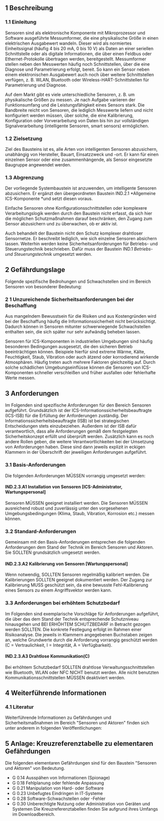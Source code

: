 1 Beschreibung
--------------

### 1.1 Einleitung

Sensoren sind als elektronische Komponente mit Mikroprozessor und Software ausgeführte Messumformer, die eine physikalische Größe in einen elektrischen Ausgabewert wandeln. Dieser wird als normiertes Einheitssignal (häufig 4 bis 20 mA, 0 bis 10 V) als Daten an einer seriellen Schnittstelle oder als digitale Informationen, die über einen Feldbus oder Ethernet-Protokolle übertragen werden, bereitgestellt. Messumformer stellen neben den Messwerten häufig noch Schnittstellen, über die eine Diagnose und Parametrierung erfolgt, bereit. So kann ein Sensor neben einem elektronischen Ausgabewert auch noch über weitere Schnittstellen verfügen, z. B. WLAN, Bluetooth oder Wireless-HART-Schnittstellen für Parametrierung und Diagnose.

Auf dem Markt gibt es viele unterschiedliche Sensoren, z. B. um physikalische Größen zu messen. Je nach Aufgabe variieren der Funktionsumfang und die Leistungsfähigkeit eines Sensors stark. Die Bandbreite reicht von Sensoren, die lediglich Messwerte liefern und nicht konfiguriert werden müssen, über solche, die eine Kalibrierung, Konfiguration oder Vorverarbeitung von Daten bis hin zur vollständigen Signalverarbeitung (intelligente Sensoren, smart sensors) ermöglichen.

### 1.2 Zielsetzung

Ziel des Bausteins ist es, alle Arten von intelligenten Sensoren abzusichern, unabhängig von Hersteller, Bauart, Einsatzzweck und -ort. Er kann für einen einzelnen Sensor oder eine zusammenhängende, als Sensor eingesetzte Baugruppe angewendet werden.

### 1.3 Abgrenzung

Der vorliegende Systembaustein ist anzuwenden, um intelligente Sensoren abzusichern. Er ergänzt den übergeordneten Baustein IND.2.1 *Allgemeine ICS-Komponente *und setzt diesen voraus.

Einfache Sensoren ohne Konfigurationsschnittstellen oder komplexere Verarbeitungslogik werden durch den Baustein nicht erfasst, da sich hier die möglichen Schutzmaßnahmen darauf beschränken, den Zugang zum Sensor abzusichern und zu überwachen, ob er aktiv ist.

Auch behandelt der Baustein nicht den Schutz komplexer drahtloser Sensornetze. Er beschreibt lediglich, wie sich einzelne Sensoren absichern lassen. Weiterhin werden keine Sicherheitsanforderungen für Betriebs- und Steuerungstechnik beschrieben. Dafür muss der Baustein IND.1 *Betriebs- und Steuerungstechnik* umgesetzt werden.

2 Gefährdungslage
-----------------

Folgende spezifische Bedrohungen und Schwachstellen sind im Bereich Sensoren von besonderer Bedeutung:

### 2 1 Unzureichende Sicherheitsanforderungen bei der Beschaffung

Aus mangelndem Bewusstsein für die Risiken und aus Kostengründen wird bei der Beschaffung häufig die Informationssicherheit nicht berücksichtigt. Dadurch können in Sensoren mitunter schwerwiegende Schwachstellen enthalten sein, die sich später nur sehr aufwändig beheben lassen.

Sensoren für ICS-Komponenten in industriellen Umgebungen sind häufig besonderen Bedingungen ausgesetzt, die den sicheren Betrieb beeinträchtigen können. Beispiele hierfür sind extreme Wärme, Kälte, Feuchtigkeit, Staub, Vibration oder auch ätzend oder korrodierend wirkende Atmosphären. Häufig treten auch mehrere Faktoren gleichzeitig auf. Durch solche schädlichen Umgebungseinflüsse können die Sensoren von ICS-Komponenten schneller verschleißen und früher ausfallen oder fehlerhafte Werte messen. 

3 Anforderungen
---------------

Im Folgenden sind spezifische Anforderungen für den Bereich Sensoren aufgeführt. Grundsätzlich ist der ICS-Informationssicherheitsbeauftragte (ICS-ISB) für die Erfüllung der Anforderungen zuständig. Der Informationssicherheitsbeauftragte (ISB) ist bei strategischen Entscheidungen stets einzubeziehen. Außerdem ist der ISB dafür verantwortlich, dass alle Anforderungen gemäß dem festgelegten Sicherheitskonzept erfüllt und überprüft werden. Zusätzlich kann es noch andere Rollen geben, die weitere Verantwortlichkeiten bei der Umsetzung von Anforderungen haben. Diese sind dann jeweils explizit in eckigen Klammern in der Überschrift der jeweiligen Anforderungen aufgeführt.

### 3.1 Basis-Anforderungen

Die folgenden Anforderungen MÜSSEN vorrangig umgesetzt werden:

#### IND.2.3.A1 Installation von Sensoren [ICS-Administrator, Wartungspersonal]

Sensoren MÜSSEN geeignet installiert werden. Die Sensoren MÜSSEN ausreichend robust und zuverlässig unter den vorgesehenen Umgebungsbedingungen (Klima, Staub, Vibration, Korrosion etc.) messen können.

### 3.2 Standard-Anforderungen

Gemeinsam mit den Basis-Anforderungen entsprechen die folgenden Anforderungen dem Stand der Technik im Bereich Sensoren und Aktoren. Sie SOLLTEN grundsätzlich umgesetzt werden.

#### IND.2.3.A2 Kalibrierung von Sensoren [Wartungspersonal]

Wenn notwendig, SOLLTEN Sensoren regelmäßig kalibriert werden. Die Kalibrierungen SOLLTEN geeignet dokumentiert werden. Der Zugang zur Kalibrierung MUSS geschützt sein, da eine bewusste Fehl-Kalibrierung eines Sensors zu einem Angriffsvektor werden kann.

### 3.3 Anforderungen bei erhöhtem Schutzbedarf

Im Folgenden sind exemplarische Vorschläge für Anforderungen aufgeführt, die über das dem Stand der Technik entsprechende Schutzniveau hinausgehen und BEI ERHÖHTEM SCHUTZBEDARF in Betracht gezogen werden SOLLTEN. Die konkrete Festlegung erfolgt im Rahmen einer Risikoanalyse. Die jeweils in Klammern angegebenen Buchstaben zeigen an, welche Grundwerte durch die Anforderung vorrangig geschützt werden (C = Vertraulichkeit, I = Integrität, A = Verfügbarkeit).

#### IND.2.3.A3 Drahtlose Kommunikation(C)

Bei erhöhtem Schutzbedarf SOLLTEN drahtlose Verwaltungsschnittstellen wie Bluetooth, WLAN oder NFC NICHT benutzt werden. Alle nicht benutzten Kommunikationsschnittstellen MÜSSEN deaktiviert werden.

4 Weiterführende Informationen
------------------------------

### 4.1 Literatur

Weiterführende Informationen zu Gefährdungen und Sicherheitsmaßnahmen im Bereich "Sensoren und Aktoren" finden sich unter anderem in folgenden Veröffentlichungen:

5 Anlage: Kreuzreferenztabelle zu elementaren Gefährdungen
----------------------------------------------------------

Die folgenden elementaren Gefährdungen sind für den Baustein "Sensoren und Aktoren" von Bedeutung.

* G 0.14 Ausspähen von Informationen (Spionage)
* G 0.18 Fehlplanung oder fehlende Anpassung
* G 0.21 Manipulation von Hard- oder Software
* G 0.23 Unbefugtes Eindringen in IT-Systeme
* G 0.28 Software-Schwachstellen oder -Fehler
* G 0.30 Unberechtigte Nutzung oder Administration von Geräten und Systemen
Die Kreuzreferenztabellen finden Sie aufgrund ihres Umfangs im Downloadbereich.

